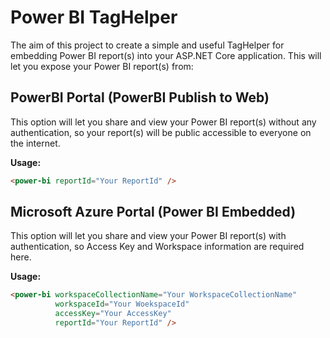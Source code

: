 # Power BI TagHelper
The aim of this project to create a simple and useful TagHelper for embedding Power BI report(s) into your ASP.NET Core application. This will let you expose your Power BI report(s) from:

## PowerBI Portal (PowerBI Publish to Web)

This option will let you share and view your Power BI report(s) without any authentication, so your report(s) will be public accessible to everyone on the internet.

**Usage:**

```html
<power-bi reportId="Your ReportId" />
```

## Microsoft Azure Portal (Power BI Embedded)

This option will let you share and view your Power BI report(s) with authentication, so Access Key and Workspace information are required here.

**Usage:**

```html
<power-bi workspaceCollectionName="Your WorkspaceCollectionName"
          workspaceId="Your WoekspaceId"
          accessKey="Your AccessKey"
          reportId="Your ReportId" />
```